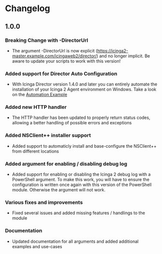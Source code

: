 Changelog
==============

1.0.0
-----

### Breaking Change with -DirectorUrl
* The argument -DirectorUrl is now explicit (https://icinga2-master.example.com/icingaweb2/director/)
  and no longer implicit. Be aware to update your scripts to work with this version!
  
### Added support for Director Auto Configuration
* With Icinga Director version 1.4.0 and later you can entirely automate the installation of your 
  Icinga 2 Agent environment on Windows. Take a look on the [Automation Example](20-Automation.md)
  
### Added new HTTP handler
* The HTTP handler has been updated to properly return status codes, allowing a better handling of 
  possible errors and exceptions
  
### Added NSClient++ installer support
* Added support to automaticly install and base-configure the NSClient++ from different locations

### Added argument for enabling / disabling debug log
* Added support for enabling or disabling the Icinga 2 debug log with a PowerShell argument. To make this
  work, you will have to ensure the configuration is written once again with this version of the
  PowerShell module. Otherwise the argument will not work.

### Various fixes and improvements
* Fixed several issues and added missing features / handlings to the module

### Documentation
* Updated documentation for all arguments and added additional examples and use-cases